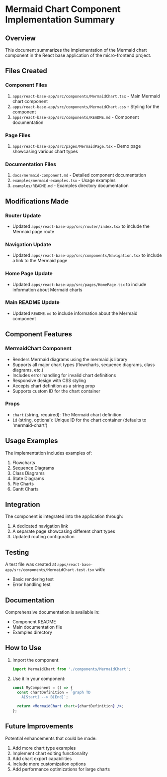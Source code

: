 # Mermaid Chart Component Implementation Summary

## Overview

This document summarizes the implementation of the Mermaid chart component in the React base application of the micro-frontend project.

## Files Created

### Component Files
1. `apps/react-base-app/src/components/MermaidChart.tsx` - Main Mermaid chart component
2. `apps/react-base-app/src/components/MermaidChart.css` - Styling for the component
3. `apps/react-base-app/src/components/README.md` - Component documentation

### Page Files
1. `apps/react-base-app/src/pages/MermaidPage.tsx` - Demo page showcasing various chart types

### Documentation Files
1. `docs/mermaid-component.md` - Detailed component documentation
2. `examples/mermaid-examples.tsx` - Usage examples
3. `examples/README.md` - Examples directory documentation

## Modifications Made

### Router Update
- Updated `apps/react-base-app/src/router/index.tsx` to include the Mermaid page route

### Navigation Update
- Updated `apps/react-base-app/src/components/Navigation.tsx` to include a link to the Mermaid page

### Home Page Update
- Updated `apps/react-base-app/src/pages/HomePage.tsx` to include information about Mermaid charts

### Main README Update
- Updated `README.md` to include information about the Mermaid component

## Component Features

### MermaidChart Component
- Renders Mermaid diagrams using the mermaid.js library
- Supports all major chart types (flowcharts, sequence diagrams, class diagrams, etc.)
- Includes error handling for invalid chart definitions
- Responsive design with CSS styling
- Accepts chart definition as a string prop
- Supports custom ID for the chart container

### Props
- `chart` (string, required): The Mermaid chart definition
- `id` (string, optional): Unique ID for the chart container (defaults to 'mermaid-chart')

## Usage Examples

The implementation includes examples of:
1. Flowcharts
2. Sequence Diagrams
3. Class Diagrams
4. State Diagrams
5. Pie Charts
6. Gantt Charts

## Integration

The component is integrated into the application through:
1. A dedicated navigation link
2. A separate page showcasing different chart types
3. Updated routing configuration

## Testing

A test file was created at `apps/react-base-app/src/components/MermaidChart.test.tsx` with:
- Basic rendering test
- Error handling test

## Documentation

Comprehensive documentation is available in:
- Component README
- Main documentation file
- Examples directory

## How to Use

1. Import the component:
   ```jsx
   import MermaidChart from './components/MermaidChart';
   ```

2. Use it in your component:
   ```jsx
   const MyComponent = () => {
     const chartDefinition = `graph TD
       A[Start] --> B[End]`;
     
     return <MermaidChart chart={chartDefinition} />;
   };
   ```

## Future Improvements

Potential enhancements that could be made:
1. Add more chart type examples
2. Implement chart editing functionality
3. Add chart export capabilities
4. Include more customization options
5. Add performance optimizations for large charts